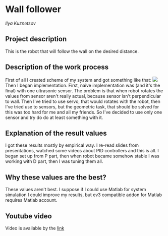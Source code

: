 # Wall follower
*Ilya Kuznetsov*

## Project description
This is the robot that will follow the wall on the desired distance.
## Description of the work process
First of all I created scheme of my system and got something like that:
![](https://pp.userapi.com/c840235/v840235159/911fd/zuxSZvifjOI.jpg)
Then I began implementation. First, naive implementation was (and it's the final) with one ultrasonic sensor. The problem is that when robot rotates the values from sensor aren't really actual, because sensor isn't perpendicular to wall. Then I've tried to use servo, that would rotates with the robot, then I've tried use to sensors, but the geometric task, that should be solved for this was too hard for me and all my friends. So I've decided to use only one sensor and try do do at least something with it.

## Explanation of the result values
I got these results mostly by empirical way. I re-read slides from presentations, watched some videos about PID controllers and this is all. I began set up from P part, then when robot became somehow stable I was working with D part, then I was tuning them all. 
## Why these values are the best?
These values aren't best. I suppose if I could use Matlab for system simulation I could improve my results, but ev3 compatible addon for Matlab requires Matlab account.

## Youtube video
Video is available by the [link](https://youtu.be/R1cqX-7YcWc) 
 